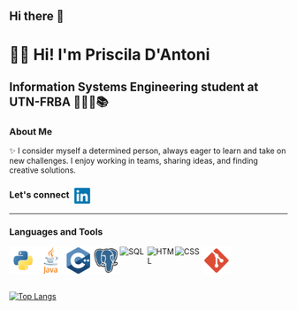 ## Hi there 👋

<h1>👋🏻 Hi! I'm Priscila D'Antoni </h1>
<h2>Information Systems Engineering student at UTN-FRBA 👩🏼‍💻📚</h2>

### About Me
✨ I consider myself a determined person, always eager to learn and take on new challenges. I enjoy working in teams, sharing ideas, and finding creative solutions.

### Let's connect &nbsp;[<img align="center" alt="LinkedIn" width="30px" src="https://raw.githubusercontent.com/devicons/devicon/refs/heads/master/icons/linkedin/linkedin-original.svg" />][linkedin]


---

### Languages and Tools

[<img align="left" alt="Python" width="50px" src="https://raw.githubusercontent.com/github/explore/main/topics/python/python.png" />][python]
[<img align="left" alt="Java" width="50px" src="https://raw.githubusercontent.com/github/explore/main/topics/java/java.png" />][java]
[<img align="left" alt="C++" width="50px" src="https://raw.githubusercontent.com/github/explore/main/topics/cpp/cpp.png" />][cpp]
[<img align="left" alt="Postgres" width="50px" src="https://raw.githubusercontent.com/vscode-icons/vscode-icons/refs/heads/master/icons/file_type_pgsql.svg" />][postgresql]
[<img align="left" alt="SQL" width="50px" src="https://raw.githubusercontent.com/open-source-labs/SvelteStorm/refs/heads/main/src/icons/file_type_sql.svg" />][sql]
[<img align="left" alt="HTML" width="50px" src="https://raw.githubusercontent.com/open-source-labs/SvelteStorm/refs/heads/main/src/icons/file_type_html.svg" />][html]
[<img align="left" alt="CSS" width="50px" src="https://raw.githubusercontent.com/open-source-labs/SvelteStorm/refs/heads/main/src/icons/file_type_css.svg" />][css]
[<img align="left" alt="Git" width="50px" src="https://raw.githubusercontent.com/vscode-icons/vscode-icons/refs/heads/master/icons/file_type_git.svg" />][git]

<br clear="both"/><br/>

[![Top Langs](https://github-readme-stats.vercel.app/api/top-langs/?username=pdantoni&layout=donut&theme=rose)](https://github.com/pdantoni)


[linkedin]: https://www.linkedin.com/in/priscila-dantoni/
[python]: https://www.python.org/
[java]: https://www.oracle.com/java/
[cpp]: https://isocpp.org/
[sql]: https://www.iso.org/standard/76583.html
[postgresql]: https://www.postgresql.org/
[html]: https://html.spec.whatwg.org/multipage/
[css]: https://www.w3.org/TR/css/#css
[git]: https://git-scm.com/
